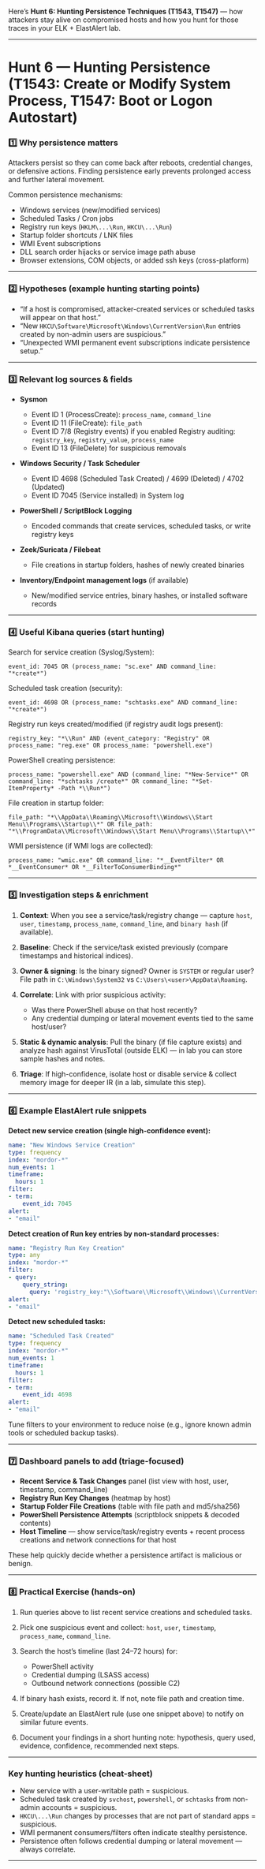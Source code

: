 Here’s **Hunt 6: Hunting Persistence Techniques (T1543, T1547)** — how attackers stay alive on compromised hosts and how you hunt for those traces in your ELK + ElastAlert lab.

---

# Hunt 6 — Hunting Persistence (T1543: Create or Modify System Process, T1547: Boot or Logon Autostart)

### 1️⃣ Why persistence matters

Attackers persist so they can come back after reboots, credential changes, or defensive actions. Finding persistence early prevents prolonged access and further lateral movement.

Common persistence mechanisms:

* Windows services (new/modified services)
* Scheduled Tasks / Cron jobs
* Registry run keys (`HKLM\...\Run`, `HKCU\...\Run`)
* Startup folder shortcuts / LNK files
* WMI Event subscriptions
* DLL search order hijacks or service image path abuse
* Browser extensions, COM objects, or added ssh keys (cross-platform)

---

### 2️⃣ Hypotheses (example hunting starting points)

* “If a host is compromised, attacker-created services or scheduled tasks will appear on that host.”
* “New `HKCU\Software\Microsoft\Windows\CurrentVersion\Run` entries created by non-admin users are suspicious.”
* “Unexpected WMI permanent event subscriptions indicate persistence setup.”

---

### 3️⃣ Relevant log sources & fields

* **Sysmon**

  * Event ID 1 (ProcessCreate): `process_name`, `command_line`
  * Event ID 11 (FileCreate): `file_path`
  * Event ID 7/8 (Registry events) if you enabled Registry auditing: `registry_key`, `registry_value`, `process_name`
  * Event ID 13 (FileDelete) for suspicious removals
* **Windows Security / Task Scheduler**

  * Event ID 4698 (Scheduled Task Created) / 4699 (Deleted) / 4702 (Updated)
  * Event ID 7045 (Service installed) in System log
* **PowerShell / ScriptBlock Logging**

  * Encoded commands that create services, scheduled tasks, or write registry keys
* **Zeek/Suricata / Filebeat**

  * File creations in startup folders, hashes of newly created binaries
* **Inventory/Endpoint management logs** (if available)

  * New/modified service entries, binary hashes, or installed software records

---

### 4️⃣ Useful Kibana queries (start hunting)

Search for service creation (Syslog/System):

```text
event_id: 7045 OR (process_name: "sc.exe" AND command_line: "*create*")
```

Scheduled task creation (security):

```text
event_id: 4698 OR (process_name: "schtasks.exe" AND command_line: "*create*")
```

Registry run keys created/modified (if registry audit logs present):

```text
registry_key: "*\\Run" AND (event_category: "Registry" OR process_name: "reg.exe" OR process_name: "powershell.exe")
```

PowerShell creating persistence:

```text
process_name: "powershell.exe" AND (command_line: "*New-Service*" OR command_line: "*schtasks /create*" OR command_line: "*Set-ItemProperty* -Path *\\Run*")
```

File creation in startup folder:

```text
file_path: "*\\AppData\\Roaming\\Microsoft\\Windows\\Start Menu\\Programs\\Startup\\*" OR file_path: "*\\ProgramData\\Microsoft\\Windows\\Start Menu\\Programs\\Startup\\*"
```

WMI persistence (if WMI logs are collected):

```text
process_name: "wmic.exe" OR command_line: "*__EventFilter* OR *__EventConsumer* OR *__FilterToConsumerBinding*"
```

---

### 5️⃣ Investigation steps & enrichment

1. **Context**: When you see a service/task/registry change — capture `host`, `user`, `timestamp`, `process_name`, `command_line`, and `binary hash` (if available).
2. **Baseline**: Check if the service/task existed previously (compare timestamps and historical indices).
3. **Owner & signing**: Is the binary signed? Owner is `SYSTEM` or regular user? File path in `C:\Windows\System32` vs `C:\Users\<user>\AppData\Roaming`.
4. **Correlate**: Link with prior suspicious activity:

   * Was there PowerShell abuse on that host recently?
   * Any credential dumping or lateral movement events tied to the same host/user?
5. **Static & dynamic analysis**: Pull the binary (if file capture exists) and analyze hash against VirusTotal (outside ELK) — in lab you can store sample hashes and notes.
6. **Triage**: If high-confidence, isolate host or disable service & collect memory image for deeper IR (in a lab, simulate this step).

---

### 6️⃣ Example ElastAlert rule snippets

**Detect new service creation (single high-confidence event):**

```yaml
name: "New Windows Service Creation"
type: frequency
index: "mordor-*"
num_events: 1
timeframe:
  hours: 1
filter:
- term:
    event_id: 7045
alert:
- "email"
```

**Detect creation of Run key entries by non-standard processes:**

```yaml
name: "Registry Run Key Creation"
type: any
index: "mordor-*"
filter:
- query:
    query_string:
      query: 'registry_key:"\\Software\\Microsoft\\Windows\\CurrentVersion\\Run" AND (process_name:"powershell.exe" OR process_name:"reg.exe" OR process_name:"cmd.exe")'
alert:
- "email"
```

**Detect new scheduled tasks:**

```yaml
name: "Scheduled Task Created"
type: frequency
index: "mordor-*"
num_events: 1
timeframe:
  hours: 1
filter:
- term:
    event_id: 4698
alert:
- "email"
```

Tune filters to your environment to reduce noise (e.g., ignore known admin tools or scheduled backup tasks).

---

### 7️⃣ Dashboard panels to add (triage-focused)

* **Recent Service & Task Changes** panel (list view with host, user, timestamp, command_line)
* **Registry Run Key Changes** (heatmap by host)
* **Startup Folder File Creations** (table with file path and md5/sha256)
* **PowerShell Persistence Attempts** (scriptblock snippets & decoded contents)
* **Host Timeline** — show service/task/registry events + recent process creations and network connections for that host

These help quickly decide whether a persistence artifact is malicious or benign.

---

### 8️⃣ Practical Exercise (hands-on)

1. Run queries above to list recent service creations and scheduled tasks.
2. Pick one suspicious event and collect: `host`, `user`, `timestamp`, `process_name`, `command_line`.
3. Search the host’s timeline (last 24–72 hours) for:

   * PowerShell activity
   * Credential dumping (LSASS access)
   * Outbound network connections (possible C2)
4. If binary hash exists, record it. If not, note file path and creation time.
5. Create/update an ElastAlert rule (use one snippet above) to notify on similar future events.
6. Document your findings in a short hunting note: hypothesis, query used, evidence, confidence, recommended next steps.

---

### Key hunting heuristics (cheat-sheet)

* New service with a user-writable path = suspicious.
* Scheduled task created by `svchost`, `powershell`, or `schtasks` from non-admin accounts = suspicious.
* `HKCU\...\Run` changes by processes that are not part of standard apps = suspicious.
* WMI permanent consumers/filters often indicate stealthy persistence.
* Persistence often follows credential dumping or lateral movement — always correlate.

---
